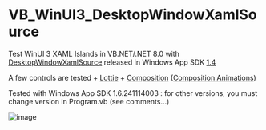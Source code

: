 # VB_WinUI3_DesktopWindowXamlSource

Test WinUI 3 XAML Islands in VB.NET/.NET 8.0 with [DesktopWindowXamlSource](https://learn.microsoft.com/en-us/windows/windows-app-sdk/api/winrt/microsoft.ui.xaml.hosting.desktopwindowxamlsource?view=windows-app-sdk-1.6) 
released in Windows App SDK [1.4](https://learn.microsoft.com/en-us/windows/apps/windows-app-sdk/release-notes-archive/stable-channel-1.4#xaml-islands-no-longer-experimental)

A few controls are tested + [Lottie](https://learn.microsoft.com/en-us/windows/communitytoolkit/animations/lottie) + [Composition](https://learn.microsoft.com/en-us/windows/windows-app-sdk/api/winrt/microsoft.ui.composition?view=windows-app-sdk-1.7)
 ([Composition Animations](https://learn.microsoft.com/en-us/windows/uwp/composition/composition-animation))

Tested with Windows App SDK 1.6.241114003 : for other versions, you must change version in Program.vb (see comments...)

![image](https://github.com/user-attachments/assets/8bc84ff6-0529-4063-9ab2-b76319abd893)

